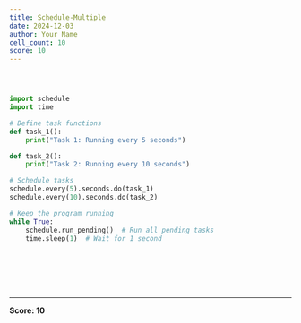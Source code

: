 ```yaml
---
title: Schedule-Multiple
date: 2024-12-03
author: Your Name
cell_count: 10
score: 10
---
```


```python

```


```python

```


```python


```


```python
import schedule
import time

# Define task functions
def task_1():
    print("Task 1: Running every 5 seconds")

def task_2():
    print("Task 2: Running every 10 seconds")

# Schedule tasks
schedule.every(5).seconds.do(task_1)
schedule.every(10).seconds.do(task_2)

# Keep the program running
while True:
    schedule.run_pending()  # Run all pending tasks
    time.sleep(1)  # Wait for 1 second


```


```python

```


```python

```


```python

```


```python

```


```python

```


```python

```


---
**Score: 10**
